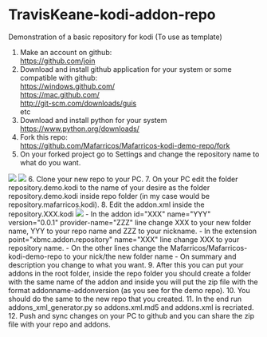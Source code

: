 TravisKeane-kodi-addon-repo
=========================

Demonstration of a basic repository for kodi (To use as template)

1. Make an account on github:<br>
    https://github.com/join
2. Download and install github application for your system or some compatible with github:<br>
    https://windows.github.com/<br>
    https://mac.github.com/<br>
    http://git-scm.com/downloads/guis<br>
    etc
3. Download and install python for your system<br>
    https://www.python.org/downloads/<br>
4. Fork this repo:<br>
    https://github.com/Mafarricos/Mafarricos-kodi-demo-repo/fork
5. On your forked project go to Settings and change the repository name to what do you want.
<img src=https://raw.githubusercontent.com/Mafarricos/Mafarricos-kodi-demo-repo/master/imgs/1.jpg>
<img src=https://raw.githubusercontent.com/Mafarricos/Mafarricos-kodi-demo-repo/master/imgs/2.jpg>
6. Clone your new repo to your PC.
7. On your PC edit the folder repository.demo.kodi to the name of your desire as the folder repository.demo.kodi inside repo folder (in my case would be repository.mafarricos.kodi).
8. Edit the addon.xml inside the repository.XXX.kodi
<img src=https://raw.githubusercontent.com/Mafarricos/Mafarricos-kodi-demo-repo/master/imgs/3.jpg>
    - In the addon id="XXX" name="YYY" version="0.0.1" provider-name="ZZZ" line change XXX to your new folder name, YYY to your repo name and ZZZ to your nickname.
    - In the extension point="xbmc.addon.repository" name="XXX" line change XXX to your repository name.
    - On the other lines change the Mafarricos/Mafarricos-kodi-demo-repo to your nick/the new folder name
    - On summary and description you change to what you want.
9. After this you can put your addons in the root folder, inside the repo folder you should create a folder with the same name of the addon and inside you will put the zip file with the format addonname-addonversion (as you see for the demo repo).
10. You should do the same to the new repo that you created.
11. In the end run addons_xml_generator.py so addons.xml.md5 and addons.xml is recriated.
12. Push and sync changes on your PC to github and you can share the zip file with your repo and addons.
